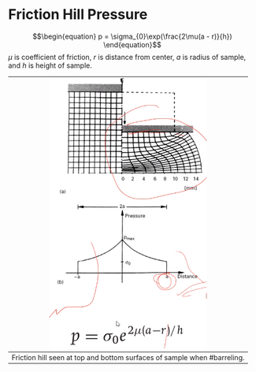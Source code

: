 # Friction Hill Pressure

$$\begin{equation}
p = \sigma_{0}\exp(\frac{2\mu(a - r)}{h})
\end{equation}$$
$\mu$ is coefficient of friction, $r$ is distance from center, $a$ is radius of sample, and $h$ is height of sample.

| ![](../../../attachments/engr-839-001-mechanical-metallurgy/compression_failure_friction_hill_210917_185143_EST.png) |
|:--:|
| Friction hill seen at top and bottom surfaces of sample when #barreling. |